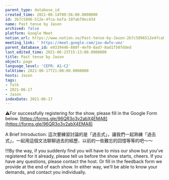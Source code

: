 ```yaml
---
parent_type: database_id
created_time: 2021-06-14T00:56:00.0000000
id: 2b7c5896-512e-4fca-bafa-107abf8ec43d
name: Past tense by Jason
archived: false
platform: Google Meet
notion_url: https://www.notion.so/Past-tense-by-Jason-2b7c5896512e4fcabafa107abf8ec43d
meeting_link: ' https://meet.google.com/jax-dwfo-uez'
parent_database_id: e9339446-880f-4ef0-8ad7-8ad1f507dded
last_edited_time: 2021-06-23T15:13:00.0000000
title: Past tense by Jason
object: page
language_level: 'CEFR: A1-C2'
talktime: 2021-06-17T21:00:00.0000000
hosts: Jason
tags:
- Talk
- 2021-06-17
- Jason
indexDate: 2021-06-17
---
```


⚠️For successfully registering for the show, please fill in the Google Form below.
[https://forms.gle/96QR3o3v2abX4EMA8](https://forms.gle/96QR3o3v2abX4EMA8)

A Brief Introduction: 
這次要練習討論的是「過去式」，讓我們一起熟練「過去式」，一起用這個文法聊聊過去的經歷、以前的一些難忘的回憶等等的吧～～

!!!By the way, if you suddenly find you will have to miss our show but you’ve registered for it already, please tell us before the show starts, cheers.
If you have any questions, please contact the host. Or fill in the feedback form we provide at the end of each show. In either way, we’ll be able to know your demands, and contact you individually.


